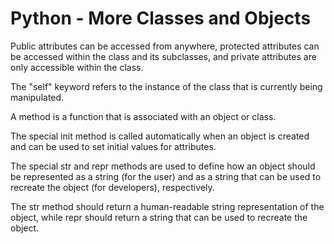 # Python - More Classes and Objects
Public attributes can be accessed from anywhere, protected attributes can be accessed within the class and its subclasses, and private attributes are only accessible within the class.    

The "self" keyword refers to the instance of the class that is currently being manipulated.    

A method is a function that is associated with an object or class.   

The special init method is called automatically when an object is created and can be used to set initial values for attributes.   

The special str and repr methods are used to define how an object should be represented as a string (for the user) and as a string that can be used to recreate the object (for developers), respectively.    

The str method should return a human-readable string representation of the object, while repr should return a string that can be used to recreate the object.

